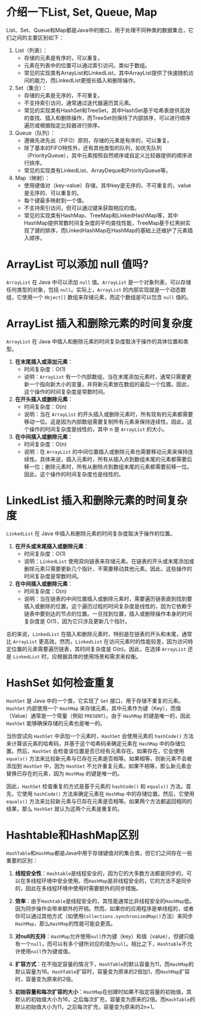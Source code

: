 # 介绍一下List, Set, Queue, Map

List、Set、Queue和Map都是Java中的接口，用于处理不同种类的数据集合，它们之间的主要区别如下：

1. List（列表）：
   - 存储的元素是有序的，可以重复。
   - 元素在列表中的位置可以通过索引访问，类似于数组。
   - 常见的实现类有ArrayList和LinkedList，其中ArrayList提供了快速随机访问的能力，而LinkedList更擅长插入和删除操作。
2. Set（集合）：
   - 存储的元素是无序的，不可重复。
   - 不支持索引访问，通常通过迭代器遍历其元素。
   - 常见的实现类有HashSet和TreeSet，其中HashSet基于哈希表提供高效的查找、插入和删除操作，而TreeSet则保持了内部排序，可以进行顺序遍历或根据指定比较器进行排序。
3. Queue（队列）：
   - 遵循先进先出（FIFO）原则，存储的元素是有序的，可以重复。
   - 除了基本的FIFO特性外，还有其他类型的队列，如优先队列（PriorityQueue），其中元素按照自然顺序或自定义比较器提供的顺序进行排序。
   - 常见的实现类有LinkedList、ArrayDeque和PriorityQueue等。
4. Map（映射）：
   - 使用键值对（key-value）存储，其中key是无序的、不可重复的，value是无序的、可以重复的。
   - 每个键最多映射到一个值。
   - 不支持索引访问，但可以通过键来获取相应的值。
   - 常见的实现类有HashMap、TreeMap和LinkedHashMap等，其中HashMap提供常数时间复杂度的平均查找性能，TreeMap基于红黑树实现了键的排序，而LinkedHashMap在HashMap的基础上还维护了元素插入顺序。


# ArrayList 可以添加 null 值吗?

`ArrayList` 在 Java 中可以添加 `null` 值。`ArrayList` 是一个对象列表，可以存储任何类型的对象，包括 `null`。实际上，`ArrayList` 的内部实现就是一个动态数组，它使用一个 `Object[]` 数组来存储元素，而这个数组是可以包含 `null` 值的。

#  ArrayList 插入和删除元素的时间复杂度

`ArrayList` 在 Java 中插入和删除元素的时间复杂度取决于操作的具体位置和类型。

1. **在末尾插入或添加元素**：
   - 时间复杂度：O(1)
   - 说明：`ArrayList` 有一个内部数组，当在末尾添加元素时，通常只需要更新一个指向新大小的变量，并将新元素放在数组的最后一个位置。因此，这个操作的时间复杂度是常数时间。
2. **在开头插入或删除元素**：
   - 时间复杂度：O(n)
   - 说明：当在 `ArrayList` 的开头插入或删除元素时，所有现有的元素都需要移动一位。这是因为内部数组需要复制所有元素来保持连续性。因此，这个操作的时间复杂度是线性的，其中 n 是 `ArrayList` 的大小。
3. **在中间插入或删除元素**：
   - 时间复杂度：O(n)
   - 说明：在 `ArrayList` 的中间位置插入或删除元素也需要移动元素来保持连续性。具体来说，插入元素时，所有从插入点到数组末尾的元素都需要后移一位；删除元素时，所有从删除点到数组末尾的元素都需要前移一位。因此，这个操作的时间复杂度也是线性的。

#  LinkedList 插入和删除元素的时间复杂度

`LinkedList` 在 Java 中插入和删除元素的时间复杂度取决于操作的位置。

1. **在开头或末尾插入或删除元素**：
   - 时间复杂度：O(1)
   - 说明：`LinkedList` 使用双向链表来存储元素。在链表的开头或末尾添加或删除元素只需要更新几个指针，不需要移动其他元素。因此，这些操作的时间复杂度是常数时间。
2. **在中间插入或删除元素**：
   - 时间复杂度：O(n)
   - 说明：当在链表的中间位置插入或删除元素时，需要遍历链表直到找到要插入或删除的位置。这个遍历过程的时间复杂度是线性的，因为它依赖于链表中要到达的节点的位置。一旦找到位置，插入或删除操作本身的时间复杂度是 O(1)，因为它只涉及更新几个指针。

总的来说，`LinkedList` 在插入和删除元素时，特别是在链表的开头和末尾，通常比 `ArrayList` 更高效。然而，`LinkedList` 在访问元素时的性能较差，因为访问特定位置的元素需要遍历链表，其时间复杂度是 O(n)。因此，在选择 `ArrayList` 还是 `LinkedList` 时，应根据具体的使用场景和需求来权衡。

# HashSet 如何检查重复

`HashSet` 是 Java 中的一个类，它实现了 `Set` 接口，用于存储不重复的元素。`HashSet` 内部使用一个 `HashMap` 来存储元素，其中元素作为键（Key），而值（Value）通常是一个常量（例如 `PRESENT`）。由于 `HashMap` 的键是唯一的，因此 `HashSet` 能够确保存储的元素也是唯一的。

当你尝试向 `HashSet` 中添加一个元素时，`HashSet` 会使用元素的 `hashCode()` 方法来计算该元素的哈希码，并基于这个哈希码来确定元素在 `HashMap` 中的存储位置。然后，`HashSet` 会检查该位置是否已经有元素存在。如果存在，它会使用 `equals()` 方法来比较新元素与已存在元素是否相等。如果相等，则新元素不会被添加到 `HashSet` 中，因为 `HashSet` 不允许重复元素。如果不相等，那么新元素会替换已存在的元素，因为 `HashMap` 的键是唯一的。

因此，`HashSet` 检查重复的方式是基于元素的 `hashCode()` 和 `equals()` 方法。首先，它使用 `hashCode()` 方法来确定元素在 `HashMap` 中的存储位置。然后，它使用 `equals()` 方法来比较新元素与已存在元素是否相等。如果两个方法都返回相同的结果，那么 `HashSet` 就认为这两个元素是重复的。

# Hashtable和HashMap区别

`HashTable`和`HashMap`都是Java中用于存储键值对的集合类，但它们之间存在一些重要的区别：

1. **线程安全性**：`Hashtable`是线程安全的，因为它的大多数方法都是同步的，可以在多线程环境中安全使用。而`HashMap`是非线程安全的，它的方法不是同步的，因此在多线程环境中使用时需要额外的同步措施。

2. **效率**：由于`Hashtable`是线程安全的，其性能通常比非线程安全的`HashMap`低。因为同步操作会带来额外的开销。然而，如果你的应用程序是单线程的，或者你可以通过其他方式（如使用`Collections.synchronizedMap()`方法）来同步`HashMap`，那么`HashMap`的性能可能会更高。

3. **对null的支持**：`HashMap`允许使用`null`作为键（key）和值（value），但键只能有一个`null`，而可以有多个键所对应的值为`null`。相比之下，`Hashtable`不允许使用`null`作为键或值。

4. **扩容方式**：在不指定容量的情况下，`HashTable`的默认容量为11，而`HashMap`的默认容量为16。`HashTable`扩容时，容量变为原来的2倍加1，而`HashMap`扩容时，容量变为原来的2倍。

5. **初始容量和每次扩容的大小**：`HashMap`在创建时如果不指定容量的初始值，其默认的初始值大小为16，之后每次扩充，容量变为原来的2倍。而`HashTable`的默认初始值大小为11，之后每次扩充，容量变为原来的2n+1。

